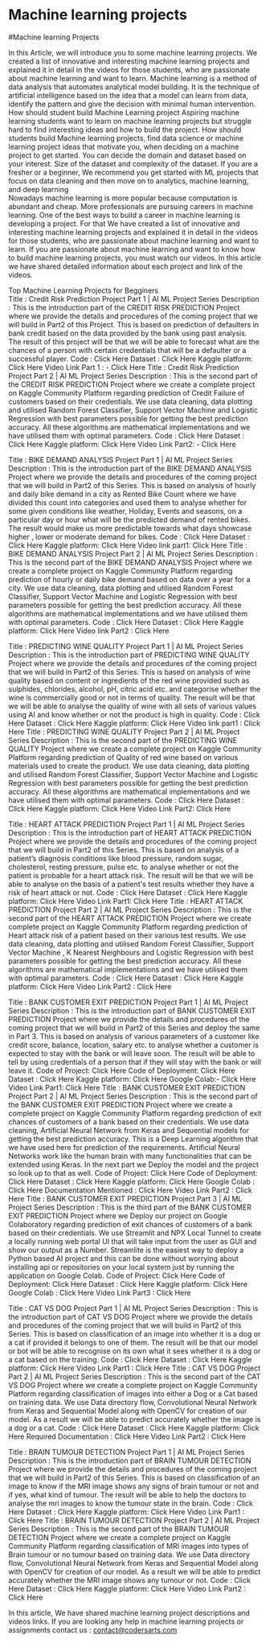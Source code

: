 # Machine learning projects

#Machine learning Projects 

In this Article, we will introduce you to some  machine learning projects. We created a list of innovative and interesting machine learning projects and explained it in detail in the videos for those students, who are passionate about machine learning and want to learn. 
Machine learning is a method of data analysis that automates analytical model building. It is the technique of artificial intelligence based on the idea that a model can learn from data, identify the pattern and give the decision with minimal human intervention. 
How should student build Machine Learning project
Aspiring machine learning students want to learn on machine learning projects but struggle hard to find interesting ideas and how to build the project. How should students build Machine learning projects, find data science or machine learning project ideas that motivate you, when deciding on a machine project to get started. You can decide the domain and dataset based on your interest. Size of the dataset and complexity of the dataset. If you are a fresher or a beginner, We recommend you get started with ML projects that focus on data cleaning and then move on to analytics, machine learning, and deep learning   
Nowadays machine learning is more popular because computation is abundant and cheap. More professionals are pursuing careers in machine learning. One of the best ways to build a career in machine learning is developing a project. For that We have created a list of innovative and interesting machine learning projects and explained it in detail in the videos for those students, who are passionate about machine learning and want to learn. 
If you are passionate about machine learning and want to know how to build machine learning projects, you must watch our videos. In this article we have shared detailed information about each project and link of the videos. 

Top Machine Learning Projects for Begginers  
Title : Credit Risk Prediction Project Part 1 | AI ML Project Series
Description : This is the introduction part of the CREDIT RISK PREDICTION Project where we provide the details and procedures of the coming project that we will build in Part2 of this Project. This is based on prediction of defaulters in bank credit based on the data provided by the bank using past analysis. The result of this project will be that we will be able to forecast what are the chances of a person with certain credentials that will be a defaulter or a successful player.
Code : Click Here
Dataset : Click Here
Kaggle platform: Click Here
Video Link Part 1 : - Click Here
Title : Credit Risk Prediction Project Part 2 | AI ML Project Series
Description : This is the second part of the CREDIT RISK PREDICTION Project where we create a complete project on Kaggle Community Platform regarding prediction of Credit Failure of customers based on their credentials. We use data cleaning, data plotting and utilised Random Forest Classifier, Support Vector Machine and Logistic Regression with best parameters possible for getting the best prediction accuracy. All these algorithms are mathematical implementations and we have utilised them with optimal parameters.
Code : Click Here
Dataset : Click Here
Kaggle platform: Click Here
Video Link Part2: - Click Here

Title : BIKE DEMAND ANALYSIS Project Part 1 | AI ML Project Series
Description : This is the introduction part of the BIKE DEMAND ANALYSIS Project where we provide the details and procedures of the coming project that we will build in Part2 of this Series. This is based on analysis of hourly and daily bike demand in a city as Rented Bike Count where we have divided this count into categories and used them to analyse whether for some given conditions like weather, Holiday, Events and seasons, on a particular day or hour what will be the predicted demand of rented bikes. The result would make us more predictable towards what days showcase higher , lower or moderate demand for bikes.
Code : Click Here
Dataset : Click Here
Kaggle platform: Click Here
Video link part1: Click Here
Title : BIKE DEMAND ANALYSIS Project Part 2 | AI ML Project Series
Description : This is the second part of the BIKE DEMAND ANALYSIS Project where we create a complete project on Kaggle Community Platform regarding prediction of hourly or daily bike demand based on data over a year for a city. We use data cleaning, data plotting and utilised Random Forest Classifier, Support Vector Machine and Logistic Regression with best parameters possible for getting the best prediction accuracy. All these algorithms are mathematical implementations and we have utilised them with optimal parameters.
Code : Click Here
Dataset : Click Here
Kaggle platform: Click Here
Video link Part2 : Click Here

Title : PREDICTING WINE QUALITY Project Part 1 | AI ML Project Series
Description : This is the introduction part of PREDICTING WINE QUALITY Project where we provide the details and procedures of the coming project that we will build in Part2 of this Series. This is based on analysis of wine quality based on content or ingredients of the red wine provided such as sulphides, chlorides, alcohol, pH, citric acid etc. and categorise whether the wine is commercially good or not in terms of quality. The result will be that we will be able to analyse the quality of wine with all sets of various values using AI and know whether or not the product is high in quality.
Code : Click Here
Dataset : Click Here
Kaggle platform: Click Here
Video link part1 : Click Here
Title : PREDICTING WINE QUALITY Project Part 2 | AI ML Project Series
Description : This is the second part of the PREDICTING WINE QUALITY Project where we create a complete project on Kaggle Community Platform regarding prediction of Quality of red wine based on various materials used to create the product. We use data cleaning, data plotting and utilised Random Forest Classifier, Support Vector Machine and Logistic Regression with best parameters possible for getting the best prediction accuracy. All these algorithms are mathematical implementations and we have utilised them with optimal parameters.
Code : Click Here
Dataset : Click Here
Kaggle platform: Click Here
Video Link Part2: Click Here

Title : HEART ATTACK PREDICTION Project Part 1 | AI ML Project Series
Description : This is the introduction part of HEART ATTACK PREDICTION Project where we provide the details and procedures of the coming project that we will build in Part2 of this Series. This is based on analysis of a patient’s diagnosis conditions like blood pressure, random sugar, cholesterol, resting pressure, pulse etc. to analyse whether or not the patient is probable for a heart attack risk. The result will be that we will be able to analyse on the basis of a patient's test results whether they have a risk of heart attack or not.
Code : Click Here
Dataset : Click Here
Kaggle platform: Click Here
Video Link Part1: Click Here
Title : HEART ATTACK PREDICTION Project Part 2 | AI ML Project Series
Description : This is the second part of the HEART ATTACK PREDICTION Project where we create complete project on Kaggle Community Platform regarding prediction of Heart attack risk of a patient based on their various test results. We use data cleaning, data plotting and utilised Random Forest Classifier, Support Vector Machine , K Nearest Neighbours and Logistic Regression with best parameters possible for getting the best prediction accuracy. All these algorithms are mathematical implementations and we have utilised them with optimal parameters.
Code : Click Here
Dataset : Click Here
Kaggle platform: Click Here
Video Link Part2 : Click Here

Title : BANK CUSTOMER EXIT PREDICTION Project Part 1 | AI ML Project Series
Description : This is the introduction part of BANK CUSTOMER EXIT PREDICTION Project where we provide the details and procedures of the coming project that we will build in Part2 of this Series and deploy the same in Part 3. This is based on analysis of various parameters of a customer like credit score, balance, location, salary etc. to analyse whether a customer is expected to stay with the bank or will leave soon. The result will be able to tell by using credentials of a person that if they will stay with the bank or will leave it.
Code of Project: Click Here
Code of Deployment: Click Here
Dataset : Click Here
Kaggle platform: Click Here
Google Colab:- Click Here
Video Link Part1: Click Here
Title : BANK CUSTOMER EXIT PREDICTION Project Part 2 | AI ML Project Series
Description : This is the second part of the BANK CUSTOMER EXIT PREDICTION Project where we create a complete project on Kaggle Community Platform regarding prediction of exit chances of customers of a bank based on their credentials. We use data cleaning, Artificial Neural Network from Keras and Sequential models for getting the best prediction accuracy. This is a Deep Learning algorithm that we have used here for prediction of the requirements.
Artificial Neural Networks work like the human brain with many functionalities that can be extended using Keras. In the next part we Deploy the model and the project so look up to that as well.
Code of Project: Click Here
Code of Deployment: Click Here
Dataset : Click Here
Kaggle platform: Click Here
Google Colab : Click Here
Documentation Mentioned : Click Here
Video Link Part2 : Click Here
Title : BANK CUSTOMER EXIT PREDICTION Project Part 3 | AI ML Project Series
Description : This is the third part of the BANK CUSTOMER EXIT PREDICTION Project where we Deploy our project on Google Colaboratory regarding prediction of exit chances of customers of a bank based on their credentials. We use Streamlit and NPX Local Tunnel to create a locally running web portal UI that will take input from the user as GUI and show our output as a Number.
Streamlite is the easiest way to deploy a Python based AI project and this can be done without worrying about installing api or repositories on your local system just by running the application on Google Colab.
Code of Project: Click Here
Code of Deployment: Click Here
Dataset : Click Here
Kaggle platform: Click Here
Google Colab : Click Here
Video Link Part3 : Click Here

Title : CAT VS DOG Project Part 1 | AI ML Project Series
Description : This is the introduction part of CAT VS DOG Project where we provide the details and procedures of the coming project that we will build in Part2 of this Series. This is based on classification of an image into whether it is a dog or a cat if provided it belongs to one of them. The result will be that our model or bot will be able to recognise on its own what it sees whether it is a dog or a cat based on the training.
Code : Click Here
Dataset : Click Here
Kaggle platform: Click Here
Video Link Part1 : Click Here
Title : CAT VS DOG Project Part 2 | AI ML Project Series
Description : This is the second part of the CAT VS DOG Project where we create a complete project on Kaggle Community Platform regarding classification of images into either a Dog or a Cat based on training data. We use Data directory flow, Convolutional Neural Network from Keras and Sequential Model along with OpenCV for creation of our model. As a result we will be able to predict accurately whether the image is a dog or a cat.
Code : Click Here
Dataset : Click Here
Kaggle platform: Click Here
Required Documentation : Click Here
Video Link Part2 : Click Here

Title : BRAIN TUMOUR DETECTION Project Part 1 | AI ML Project Series
Description : This is the introduction part of BRAIN TUMOUR DETECTION Project where we provide the details and procedures of the coming project that we will build in Part2 of this Series. This is based on classification of an image  to know if the MRI image shows any signs of brain tumour or not and if yes, what kind of tumour. The result will be able to help the doctors to analyse the mri images to know the tumour state in the brain. 
Code : Click Here
Dataset : Click Here
Kaggle platform: Click Here
Video Link Part1 : Click Here
Title : BRAIN TUMOUR DETECTION Project Part 2 | AI ML Project Series
Description : This is the second part of the BRAIN TUMOUR DETECTION Project where we create a complete project on Kaggle Community Platform regarding classification of MRI images into types of Brain tumour or no tumour based on training data. We use Data directory flow, Convolutional Neural Network from Keras and Sequential Model along with OpenCV for creation of our model. As a result we will be able to predict accurately whether the MRI image shows any tumour or not.
Code : Click Here
Dataset : Click Here
Kaggle platform: Click Here
Video Link Part2 : Click Here

In this article, We have shared machine learning project descriptions and videos links. If you are looking any help in machine learning projects or assignments contact us : contact@codersarts.com
